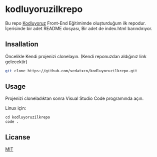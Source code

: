# kodluyoruzilkrepo

Bu repo [Kodluyoruz](https://www.kodluyoruz.org) Front-End Eğitimimde oluşturduğum ilk repodur. İçerisinde bir adet README dosyası, Bir adet de index.html barındırıyor.


## Insallation

Öncelikle Kendi projenizi clonelayın. (Kendi reponuzdan aldığınız link gelecektir)

```bash
git clone https://github.com/vedatxcn/kodluyoruzilkrepo.git
```

## Usage

Projenizi cloneladıktan sonra Visual Studio Code programında açın.

Linux için:
```linux
cd kodluyoruzilkrepo
code .
```
## Licanse
[MIT](https://choosealicense.com/licenses/mit/)
